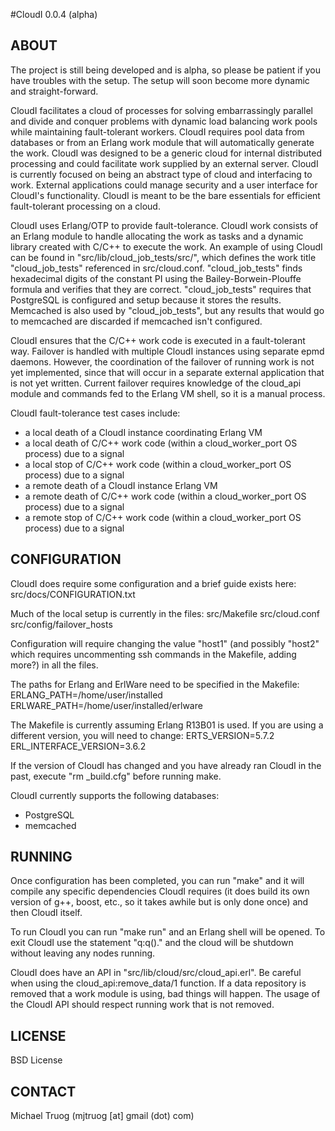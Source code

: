 #CloudI 0.0.4 (alpha)

## ABOUT

The project is still being developed and is alpha, so please be patient if you
have troubles with the setup.  The setup will soon become more
dynamic and straight-forward.

CloudI facilitates a cloud of processes for solving embarrassingly parallel
and divide and conquer problems with dynamic load balancing work pools
while maintaining fault-tolerant workers.  CloudI requires pool data from
databases or from an Erlang work module that will automatically generate
the work.  CloudI was designed to be a generic cloud for internal
distributed processing and could facilitate work supplied by
an external server.  CloudI is currently focused on being an abstract
type of cloud and interfacing to work.  External applications could manage
security and a user interface for CloudI's functionality.  CloudI is meant
to be the bare essentials for efficient fault-tolerant processing on a cloud.

CloudI uses Erlang/OTP to provide fault-tolerance.  CloudI work consists
of an Erlang module to handle allocating the work as tasks and
a dynamic library created with C/C++ to execute the work.
An example of using CloudI can be found in "src/lib/cloud_job_tests/src/",
which defines the work title "cloud_job_tests" referenced in src/cloud.conf.
"cloud_job_tests" finds hexadecimal digits of the constant PI using the
Bailey-Borwein-Plouffe formula and verifies that they are correct.
"cloud_job_tests" requires that PostgreSQL is configured and setup because
it stores the results.  Memcached is also used by "cloud_job_tests", but any
results that would go to memcached are discarded if memcached isn't configured.

CloudI ensures that the C/C++ work code is executed in a fault-tolerant way.
Failover is handled with multiple CloudI instances using separate epmd daemons.
However, the coordination of the failover of running work is not yet
implemented, since that will occur in a separate external application that
is not yet written.  Current failover requires knowledge of the cloud_api
module and commands fed to the Erlang VM shell, so it is a manual process.

CloudI fault-tolerance test cases include:

* a local death of a CloudI instance coordinating Erlang VM
* a local death of C/C++ work code (within a cloud_worker_port OS process) due to a signal
* a local stop of C/C++ work code (within a cloud_worker_port OS process) due to a signal
* a remote death of a CloudI instance Erlang VM
* a remote death of C/C++ work code (within a cloud_worker_port OS process) due to a signal
* a remote stop of C/C++ work code (within a cloud_worker_port OS process) due to a signal

## CONFIGURATION

CloudI does require some configuration and a brief guide exists here:
    src/docs/CONFIGURATION.txt

Much of the local setup is currently in the files:
    src/Makefile
    src/cloud.conf
    src/config/failover_hosts

Configuration will require changing the value "host1"
(and possibly "host2" which requires uncommenting
 ssh commands in the Makefile, adding more?) in all the files.

The paths for Erlang and ErlWare need to be specified in the Makefile:
    ERLANG_PATH=/home/user/installed
    ERLWARE_PATH=/home/user/installed/erlware

The Makefile is currently assuming Erlang R13B01 is used.  If you are using
a different version, you will need to change:
    ERTS_VERSION=5.7.2
    ERL_INTERFACE_VERSION=3.6.2

If the version of CloudI has changed and you have already ran CloudI in the
past, execute "rm _build.cfg" before running make.

CloudI currently supports the following databases:

* PostgreSQL
* memcached

## RUNNING

Once configuration has been completed, you can run "make" and it will
compile any specific dependencies CloudI requires
(it does build its own version of g++, boost, etc., so it takes awhile
 but is only done once) and then CloudI itself.

To run CloudI you can run "make run" and an Erlang shell will be opened.
To exit CloudI use the statement "q:q()." and the cloud will be shutdown
without leaving any nodes running.

CloudI does have an API in "src/lib/cloud/src/cloud_api.erl".  Be careful
when using the cloud_api:remove_data/1 function.  If a data repository is
removed that a work module is using, bad things will happen.  The usage of the
CloudI API should respect running work that is not removed.

## LICENSE

BSD License

## CONTACT

Michael Truog (mjtruog [at] gmail (dot) com)


